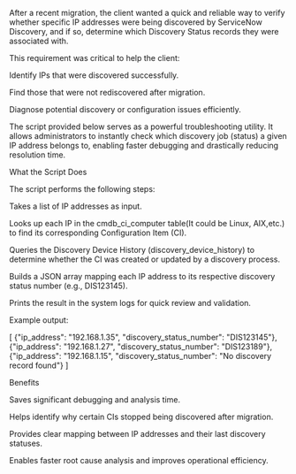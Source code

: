 After a recent migration, the client wanted a quick and reliable way to verify whether specific IP addresses were being discovered by ServiceNow Discovery, and if so, determine which Discovery Status records they were associated with.

This requirement was critical to help the client:

Identify IPs that were discovered successfully.

Find those that were not rediscovered after migration.

Diagnose potential discovery or configuration issues efficiently.

The script provided below serves as a powerful troubleshooting utility. It allows administrators to instantly check which discovery job (status) a given IP address belongs to, enabling faster debugging and drastically reducing resolution time.

What the Script Does

The script performs the following steps:

Takes a list of IP addresses as input.

Looks up each IP in the cmdb_ci_computer table(It could be Linux, AIX,etc.) to find its corresponding Configuration Item (CI).

Queries the Discovery Device History (discovery_device_history) to determine whether the CI was created or updated by a discovery process.

Builds a JSON array mapping each IP address to its respective discovery status number (e.g., DIS123145).

Prints the result in the system logs for quick review and validation.

Example output:

[
  {"ip_address": "192.168.1.35", "discovery_status_number": "DIS123145"},
  {"ip_address": "192.168.1.27", "discovery_status_number": "DIS123189"},
  {"ip_address": "192.168.1.15", "discovery_status_number": "No discovery record found"}
]

Benefits

Saves significant debugging and analysis time.

Helps identify why certain CIs stopped being discovered after migration.

Provides clear mapping between IP addresses and their last discovery statuses.

Enables faster root cause analysis and improves operational efficiency.
